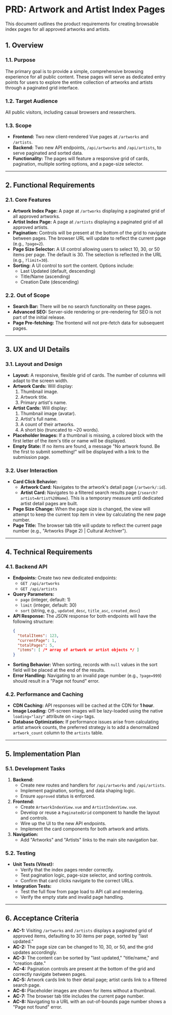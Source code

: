 # PRD: Artwork and Artist Index Pages

This document outlines the product requirements for creating browsable index pages for all approved artworks and artists.

## 1. Overview

### 1.1. Purpose

The primary goal is to provide a simple, comprehensive browsing experience for all public content. These pages will serve as dedicated entry points for users to explore the entire collection of artworks and artists through a paginated grid interface.

### 1.2. Target Audience

All public visitors, including casual browsers and researchers.

### 1.3. Scope

- **Frontend:** Two new client-rendered Vue pages at `/artworks` and `/artists`.
- **Backend:** Two new API endpoints, `/api/artworks` and `/api/artists`, to serve paginated and sorted data.
- **Functionality:** The pages will feature a responsive grid of cards, pagination, multiple sorting options, and a page-size selector.

---

## 2. Functional Requirements

### 2.1. Core Features

- **Artwork Index Page:** A page at `/artworks` displaying a paginated grid of all approved artworks.
- **Artist Index Page:** A page at `/artists` displaying a paginated grid of all approved artists.
- **Pagination:** Controls will be present at the bottom of the grid to navigate between pages. The browser URL will update to reflect the current page (e.g., `?page=2`).
- **Page Size Selector:** A UI control allowing users to select 10, 30, or 50 items per page. The default is 30. The selection is reflected in the URL (e.g., `?limit=30`).
- **Sorting:** A UI control to sort the content. Options include:
    - Last Updated (default, descending)
    - Title/Name (ascending)
    - Creation Date (descending)

### 2.2. Out of Scope

- **Search Bar:** There will be no search functionality on these pages.
- **Advanced SEO:** Server-side rendering or pre-rendering for SEO is not part of the initial release.
- **Page Pre-fetching:** The frontend will not pre-fetch data for subsequent pages.

---

## 3. UX and UI Details

### 3.1. Layout and Design

- **Layout:** A responsive, flexible grid of cards. The number of columns will adapt to the screen width.
- **Artwork Cards:** Will display:
    1.  Thumbnail image.
    2.  Artwork title.
    3.  Primary artist's name.
- **Artist Cards:** Will display:
    1.  Thumbnail image (avatar).
    2.  Artist's full name.
    3.  A count of their artworks.
    4.  A short bio (truncated to ~20 words).
- **Placeholder Images:** If a thumbnail is missing, a colored block with the first letter of the item's title or name will be displayed.
- **Empty State:** If no items are found, a message "No artwork found. Be the first to submit something!" will be displayed with a link to the submission page.

### 3.2. User Interaction

- **Card Click Behavior:**
    - **Artwork Card:** Navigates to the artwork's detail page (`/artwork/:id`).
    - **Artist Card:** Navigates to a filtered search results page (`/search?artist=Artist%20Name`). This is a temporary measure until dedicated artist detail pages are built.
- **Page Size Change:** When the page size is changed, the view will attempt to keep the current top item in view by calculating the new page number.
- **Page Title:** The browser tab title will update to reflect the current page number (e.g., "Artworks (Page 2) | Cultural Archiver").

---

## 4. Technical Requirements

### 4.1. Backend API

- **Endpoints:** Create two new dedicated endpoints:
    - `GET /api/artworks`
    - `GET /api/artists`
- **Query Parameters:**
    - `page` (integer, default: 1)
    - `limit` (integer, default: 30)
    - `sort` (string, e.g., `updated_desc`, `title_asc`, `created_desc`)
- **API Response:** The JSON response for both endpoints will have the following structure:
    ```json
    {
      "totalItems": 123,
      "currentPage": 1,
      "totalPages": 5,
      "items": [ /* array of artwork or artist objects */ ]
    }
    ```
- **Sorting Behavior:** When sorting, records with `null` values in the sort field will be placed at the end of the results.
- **Error Handling:** Navigating to an invalid page number (e.g., `?page=999`) should result in a "Page not found" error.

### 4.2. Performance and Caching

- **CDN Caching:** API responses will be cached at the CDN for **1 hour**.
- **Image Loading:** Off-screen images will be lazy-loaded using the native `loading="lazy"` attribute on `<img>` tags.
- **Database Optimization:** If performance issues arise from calculating artist artwork counts, the preferred strategy is to add a denormalized `artwork_count` column to the `artists` table.

---

## 5. Implementation Plan

### 5.1. Development Tasks

1.  **Backend:**
    -   Create new routes and handlers for `/api/artworks` and `/api/artists`.
    -   Implement pagination, sorting, and data shaping logic.
    -   Ensure `approved` status is enforced.
2.  **Frontend:**
    -   Create `ArtworkIndexView.vue` and `ArtistIndexView.vue`.
    -   Develop or reuse a `PaginatedGrid` component to handle the layout and controls.
    -   Wire up the UI to the new API endpoints.
    -   Implement the card components for both artwork and artists.
3.  **Navigation:**
    -   Add "Artworks" and "Artists" links to the main site navigation bar.

### 5.2. Testing

- **Unit Tests (Vitest):**
    -   Verify that the index pages render correctly.
    -   Test pagination logic, page-size selector, and sorting controls.
    -   Confirm that card clicks navigate to the correct URLs.
- **Integration Tests:**
    -   Test the full flow from page load to API call and rendering.
    -   Verify the empty state and invalid page handling.

---

## 6. Acceptance Criteria

-   **AC-1:** Visiting `/artworks` and `/artists` displays a paginated grid of approved items, defaulting to 30 items per page, sorted by "last updated."
-   **AC-2:** The page size can be changed to 10, 30, or 50, and the grid updates accordingly.
-   **AC-3:** The content can be sorted by "last updated," "title/name," and "creation date."
-   **AC-4:** Pagination controls are present at the bottom of the grid and correctly navigate between pages.
-   **AC-5:** Artwork cards link to their detail page; artist cards link to a filtered search page.
-   **AC-6:** Placeholder images are shown for items without a thumbnail.
-   **AC-7:** The browser tab title includes the current page number.
-   **AC-8:** Navigating to a URL with an out-of-bounds page number shows a "Page not found" error.
